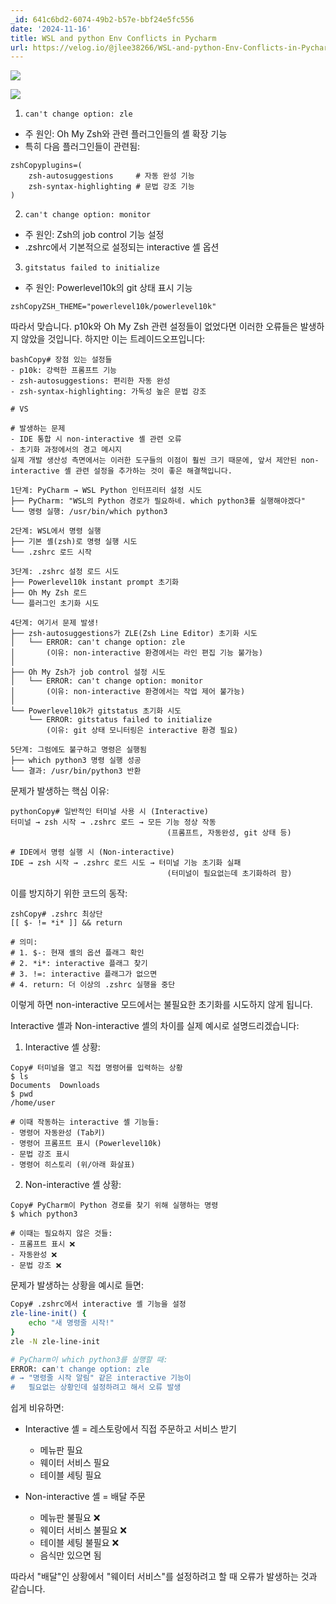 ```yaml
---
_id: 641c6bd2-6074-49b2-b57e-bbf24e5fc556
date: '2024-11-16'
title: WSL and python Env Conflicts in Pycharm
url: https://velog.io/@jlee38266/WSL-and-python-Env-Conflicts-in-Pycharm
---
```


![](https://velog.velcdn.com/images/jlee38266/post/9053f329-8c2a-4347-969e-d34bceb883d2/image.png)

![](https://velog.velcdn.com/images/jlee38266/post/ca093ed4-10ec-4ebd-aded-454ea7ca19fd/image.png)

1. `can't change option: zle`
- 주 원인: Oh My Zsh와 관련 플러그인들의 셸 확장 기능
- 특히 다음 플러그인들이 관련됨:
```
zshCopyplugins=(
    zsh-autosuggestions     # 자동 완성 기능
    zsh-syntax-highlighting # 문법 강조 기능
)
```

2. `can't change option: monitor`
- 주 원인: Zsh의 job control 기능 설정
- .zshrc에서 기본적으로 설정되는 interactive 셸 옵션

3. `gitstatus failed to initialize`
- 주 원인: Powerlevel10k의 git 상태 표시 기능
```
zshCopyZSH_THEME="powerlevel10k/powerlevel10k"
```

따라서 맞습니다. p10k와 Oh My Zsh 관련 설정들이 없었다면 이러한 오류들은 발생하지 않았을 것입니다. 하지만 이는 트레이드오프입니다:
```
bashCopy# 장점 있는 설정들
- p10k: 강력한 프롬프트 기능
- zsh-autosuggestions: 편리한 자동 완성
- zsh-syntax-highlighting: 가독성 높은 문법 강조

# VS

# 발생하는 문제
- IDE 통합 시 non-interactive 셸 관련 오류
- 초기화 과정에서의 경고 메시지
실제 개발 생산성 측면에서는 이러한 도구들의 이점이 훨씬 크기 때문에, 앞서 제안된 non-interactive 셸 관련 설정을 추가하는 것이 좋은 해결책입니다.
```

```
1단계: PyCharm → WSL Python 인터프리터 설정 시도
├── PyCharm: "WSL의 Python 경로가 필요하네. which python3를 실행해야겠다"
└── 명령 실행: /usr/bin/which python3

2단계: WSL에서 명령 실행
├── 기본 셸(zsh)로 명령 실행 시도
└── .zshrc 로드 시작

3단계: .zshrc 설정 로드 시도
├── Powerlevel10k instant prompt 초기화
├── Oh My Zsh 로드
└── 플러그인 초기화 시도

4단계: 여기서 문제 발생!
├── zsh-autosuggestions가 ZLE(Zsh Line Editor) 초기화 시도
│   └── ERROR: can't change option: zle
│       (이유: non-interactive 환경에서는 라인 편집 기능 불가능)
│
├── Oh My Zsh가 job control 설정 시도
│   └── ERROR: can't change option: monitor
│       (이유: non-interactive 환경에서는 작업 제어 불가능)
│
└── Powerlevel10k가 gitstatus 초기화 시도
    └── ERROR: gitstatus failed to initialize
        (이유: git 상태 모니터링은 interactive 환경 필요)

5단계: 그럼에도 불구하고 명령은 실행됨
├── which python3 명령 실행 성공
└── 결과: /usr/bin/python3 반환
```

문제가 발생하는 핵심 이유:
```
pythonCopy# 일반적인 터미널 사용 시 (Interactive)
터미널 → zsh 시작 → .zshrc 로드 → 모든 기능 정상 작동
                                   (프롬프트, 자동완성, git 상태 등)

# IDE에서 명령 실행 시 (Non-interactive)
IDE → zsh 시작 → .zshrc 로드 시도 → 터미널 기능 초기화 실패
                                   (터미널이 필요없는데 초기화하려 함)
```

이를 방지하기 위한 코드의 동작:
```
zshCopy# .zshrc 최상단
[[ $- != *i* ]] && return

# 의미: 
# 1. $-: 현재 셸의 옵션 플래그 확인
# 2. *i*: interactive 플래그 찾기
# 3. !=: interactive 플래그가 없으면
# 4. return: 더 이상의 .zshrc 실행을 중단
```
이렇게 하면 non-interactive 모드에서는 불필요한 초기화를 시도하지 않게 됩니다.


Interactive 셸과 Non-interactive 셸의 차이를 실제 예시로 설명드리겠습니다:

1. Interactive 셸 상황:

```
Copy# 터미널을 열고 직접 명령어를 입력하는 상황
$ ls
Documents  Downloads  
$ pwd
/home/user

# 이때 작동하는 interactive 셸 기능들:
- 명령어 자동완성 (Tab키)
- 명령어 프롬프트 표시 (Powerlevel10k)
- 문법 강조 표시
- 명령어 히스토리 (위/아래 화살표)
```

2. Non-interactive 셸 상황:

```
Copy# PyCharm이 Python 경로를 찾기 위해 실행하는 명령
$ which python3

# 이때는 필요하지 않은 것들:
- 프롬프트 표시 ❌
- 자동완성 ❌
- 문법 강조 ❌
```

문제가 발생하는 상황을 예시로 들면:
```bash
Copy# .zshrc에서 interactive 셸 기능을 설정
zle-line-init() {
    echo "새 명령줄 시작!"
}
zle -N zle-line-init

# PyCharm이 which python3를 실행할 때:
ERROR: can't change option: zle
# → "명령줄 시작 알림" 같은 interactive 기능이 
#   필요없는 상황인데 설정하려고 해서 오류 발생
```

쉽게 비유하면:
- Interactive 셸 = 레스토랑에서 직접 주문하고 서비스 받기
  - 메뉴판 필요
  - 웨이터 서비스 필요
  - 테이블 세팅 필요

- Non-interactive 셸 = 배달 주문
  - 메뉴판 불필요 ❌
  - 웨이터 서비스 불필요 ❌
  - 테이블 세팅 불필요 ❌
  - 음식만 있으면 됨

따라서 "배달"인 상황에서 "웨이터 서비스"를 설정하려고 할 때 오류가 발생하는 것과 같습니다.